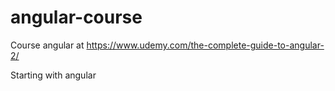 # angular-course
Course angular at https://www.udemy.com/the-complete-guide-to-angular-2/

Starting with angular
